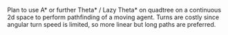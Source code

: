 Plan to use A* or further Theta* / Lazy Theta* on quadtree on a continuous 2d space to perform pathfinding of a moving agent.
Turns are costly since angular turn speed is limited, so more linear but long paths are preferred.
